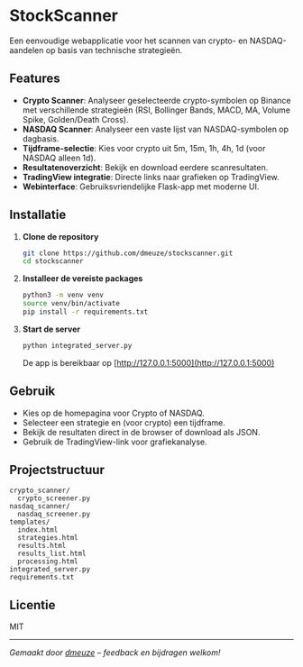 # StockScanner

Een eenvoudige webapplicatie voor het scannen van crypto- en NASDAQ-aandelen op basis van technische strategieën.

## Features

- **Crypto Scanner**: Analyseer geselecteerde crypto-symbolen op Binance met verschillende strategieën (RSI, Bollinger Bands, MACD, MA, Volume Spike, Golden/Death Cross).
- **NASDAQ Scanner**: Analyseer een vaste lijst van NASDAQ-symbolen op dagbasis.
- **Tijdframe-selectie**: Kies voor crypto uit 5m, 15m, 1h, 4h, 1d (voor NASDAQ alleen 1d).
- **Resultatenoverzicht**: Bekijk en download eerdere scanresultaten.
- **TradingView integratie**: Directe links naar grafieken op TradingView.
- **Webinterface**: Gebruiksvriendelijke Flask-app met moderne UI.

## Installatie

1. **Clone de repository**

   ```bash
   git clone https://github.com/dmeuze/stockscanner.git
   cd stockscanner
   ```

2. **Installeer de vereiste packages**

   ```bash
   python3 -m venv venv
   source venv/bin/activate
   pip install -r requirements.txt
   ```

3. **Start de server**
   ```bash
   python integrated_server.py
   ```
   De app is bereikbaar op [http://127.0.0.1:5000](http://127.0.0.1:5000)

## Gebruik

- Kies op de homepagina voor Crypto of NASDAQ.
- Selecteer een strategie en (voor crypto) een tijdframe.
- Bekijk de resultaten direct in de browser of download als JSON.
- Gebruik de TradingView-link voor grafiekanalyse.

## Projectstructuur

```
crypto_scanner/
  crypto_screener.py
nasdaq_scanner/
  nasdaq_screener.py
templates/
  index.html
  strategies.html
  results.html
  results_list.html
  processing.html
integrated_server.py
requirements.txt
```

## Licentie

MIT

---

_Gemaakt door [dmeuze](https://github.com/dmeuze) – feedback en bijdragen welkom!_
